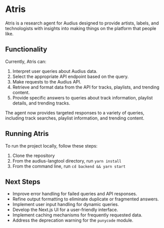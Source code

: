 # Atris

Atris is a research agent for Audius designed to provide artists, labels, and technologists with insights into making things on the platform that people like.

## Functionality

Currently, Atris can:
1. Interpret user queries about Audius data.
2. Select the appropriate API endpoint based on the query.
3. Make requests to the Audius API.
4. Retrieve and format data from the API for tracks, playlists, and trending content.
5. Provide specific answers to queries about track information, playlist details, and trending tracks.

The agent now provides targeted responses to a variety of queries, including track searches, playlist information, and trending content.

## Running Atris

To run the project locally, follow these steps:

1. Clone the repository
2. From the audius-langtool directory, run `yarn install`
3. From the command line, run `cd backend && yarn start`

## Next Steps

- Improve error handling for failed queries and API responses.
- Refine output formatting to eliminate duplicate or fragmented answers.
- Implement user input handling for dynamic queries.
- Develop the Next.js UI for a user-friendly interface.
- Implement caching mechanisms for frequently requested data.
- Address the deprecation warning for the `punycode` module.
